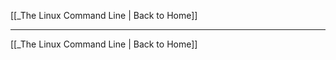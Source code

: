 [[_The Linux Command Line | Back to Home]]


___





























[[_The Linux Command Line | Back to Home]]